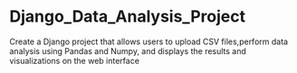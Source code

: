 # Django_Data_Analysis_Project
Create a Django project that allows users to upload CSV files,perform data analysis using Pandas and Numpy, and displays the results and visualizations on the web interface

